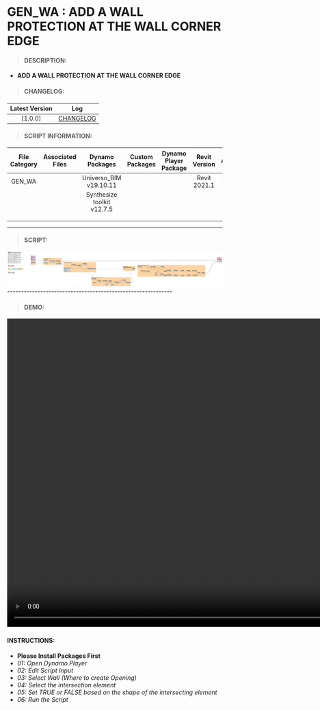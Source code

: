 # GEN_WA : ADD A WALL PROTECTION AT THE WALL CORNER EDGE

> #### DESCRIPTION: 
- **ADD A WALL PROTECTION AT THE WALL CORNER EDGE**

> #### CHANGELOG:

| Latest Version | Log |
| :-------: | :----: | 
|[1.0.0] | [CHANGELOG](/_scripts/_general/WALLS/changelog/GEN_WA_WallProtection_Corner_ByEdge.md) |

> #### SCRIPT INFORMATION: 

| File Category | Associated Files | Dynamo Packages | Custom Packages | Dynamo Player Package | Revit Version | Author | Modified By | File Name & Location | 
| :-------: | :----: | :---: | :---: | :---: | :---: | :---: | :---: | :--: |
| GEN_WA |  | Universo_BIM v19.10.11 | | | Revit 2021.1 | Abjeet Singh | | GEN_WA_CreateWallOpening |
|        |  | Synthesize toolkit v12.7.5 | | |              |              | | (https://bimcapcom.sharepoint.com/:u:/s/BCP-Main/Ec77nWJyyqlPjUC2aEoda5MB88br2LMyKn_CLiesCnw7hg?e=7KEcNF) |
|        |  | | | |              |              | | |
|        |  | | | |
|        |  |  | | |
------------------------------------------------------------
> #### SCRIPT: 

<img src="./_scripts/_general/WALLS/images/GEN_WA_CreateWallOpening.png">
------------------------------------------------------------

> #### DEMO: 

<video width="1280" height="720" controls>
 <source src="./_scripts/_general/WALLS/demo/GEN_WA_CreateWallOpening.mp4" type="video/mp4">
</video>

#### INSTRUCTIONS: 
- **Please Install Packages First**
- *01: Open Dynamo Player*
- *02: Edit Script Input*
- *03: Select Wall (Where to create Opening)*
- *04: Select the intersection element*
- *05: Set TRUE or FALSE based on the shape of the intersecting element*
- *06: Run the Script*